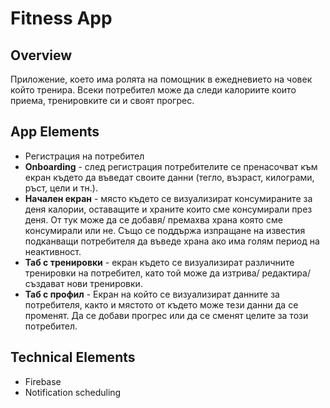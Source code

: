 # Fitness App

## Overview

Приложение, което има ролята на помощник в ежедневието на човек който тренира. Всеки потребител може да следи калориите които приема, тренировките си и своят прогрес.

## App Elements

* Регистрация на потребител
* **Onboarding** - след регистрация потребителите се пренасочват към екран където да въведат своите  данни (тегло, възраст, килограми, ръст, цели и тн.).
* **Начален екран** - място където се визуализират консумираните за деня калории, оставащите и храните които сме консумирали през деня. От тук може да се добавя/ премахва храна която сме консумирали или не. Също се поддържа изпращане на известия подканващи потребителя да въведе храна ако има голям период на неактивност.
* **Таб с тренировки** - екран където се визуализират различните тренировки на потребител, като той може да изтрива/ редактира/ създават нови тренировки.
* **Таб с профил** - Екран на който се визуализират данните за потребителя, както и мястото от където може тези данни да се променят. Да се добави прогрес или да се сменят целите за този потребител.


## Technical Elements
* Firebase
* Notification scheduling 
